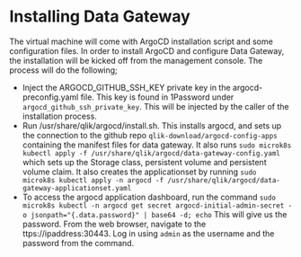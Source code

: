 # Installing Data Gateway
The virtual machine will come with ArgoCD installation script and some configuration files. In order to install ArgoCD and configure Data Gateway, the installation will be kicked off from the management console. The process will do the following;
- Inject the ARGOCD_GITHUB_SSH_KEY private key in the argocd-preconfig.yaml file. This key is found in 1Password under `argocd_github_ssh_private_key`. This will be injected by the caller of the installation process.
- Run /usr/share/qlik/argocd/install.sh. This installs argocd, and sets up the connection to the github repo `qlik-download/argocd-config-apps` containing the manifest files for data gateway. It also runs `sudo microk8s kubectl apply -f /usr/share/qlik/argocd/data-gateway-config.yaml` which sets up the Storage class, persistent volume and persistent volume claim. It also creates the applicationset by running `sudo microk8s kubectl apply -n argocd -f /usr/share/qlik/argocd/data-gateway-applicationset.yaml` 
- To access the argocd application dashboard, run the command `sudo microk8s kubectl -n argocd get secret argocd-initial-admin-secret -o jsonpath="{.data.password}" | base64 -d; echo` This will give us the password. From the web browser, navigate to the ttps://ipaddress:30443. Log in using `admin` as the username and the password from the command.
